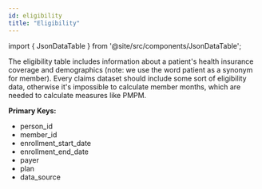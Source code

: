 ```yaml
---
id: eligibility
title: "Eligibility"
---
```


import { JsonDataTable } from '@site/src/components/JsonDataTable';

The eligibility table includes information about a patient's health insurance 
coverage and demographics (note: we use the word patient as a synonym for 
member).  Every claims dataset should include some sort of eligibility data, 
otherwise it's impossible to calculate member months, which are needed to 
calculate measures like PMPM.

**Primary Keys:**
  * person_id
  * member_id
  * enrollment_start_date
  * enrollment_end_date
  * payer
  * plan
  * data_source

<JsonDataTable jsonPath="nodes.model\.the_tuva_project\.core__eligibility.columns" />